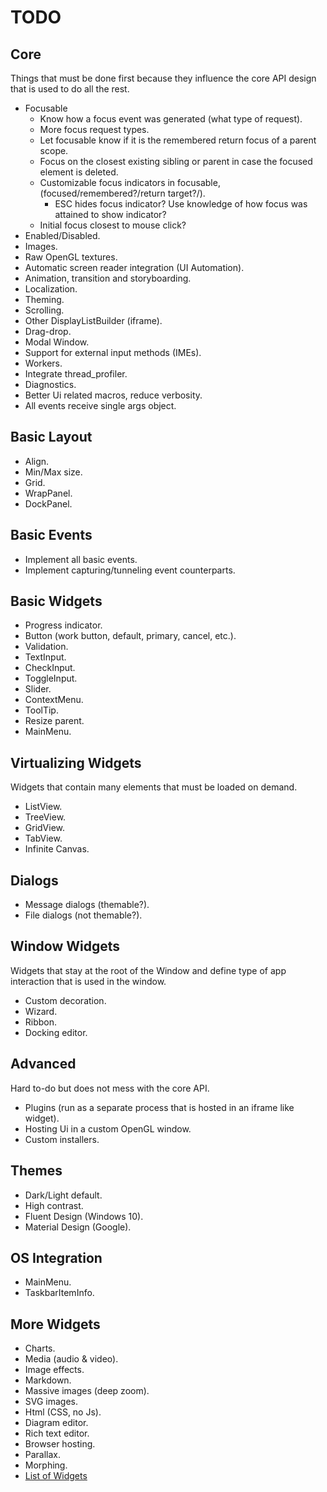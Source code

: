 # TODO

## Core

Things that must be done first because they influence the core API design that is used to do all the rest.

* Focusable
  * Know how a focus event was generated (what type of request).
  * More focus request types.
  * Let focusable know if it is the remembered return focus of a parent scope.
  * Focus on the closest existing sibling or parent in case the focused element is deleted.
  * Customizable focus indicators in focusable, (focused/remembered?/return target?/).
    * ESC hides focus indicator? Use knowledge of how focus was attained to show indicator?
  * Initial focus closest to mouse click?
* Enabled/Disabled.
* Images.
* Raw OpenGL textures.
* Automatic screen reader integration (UI Automation).
* Animation, transition and storyboarding.
* Localization.
* Theming.
* Scrolling.
* Other DisplayListBuilder (iframe).
* Drag-drop.
* Modal Window.
* Support for external input methods (IMEs).
* Workers.
* Integrate thread_profiler.
* Diagnostics.
* Better Ui related macros, reduce verbosity.
* All events receive single args object.

## Basic Layout

* Align.
* Min/Max size.
* Grid.
* WrapPanel.
* DockPanel.

## Basic Events

* Implement all basic events.
* Implement capturing/tunneling event counterparts.

## Basic Widgets

* Progress indicator.
* Button (work button, default, primary, cancel, etc.).
* Validation.
* TextInput.
* CheckInput.
* ToggleInput.
* Slider.
* ContextMenu.
* ToolTip.
* Resize parent.
* MainMenu.

## Virtualizing Widgets

Widgets that contain many elements that must be loaded on demand.

* ListView.
* TreeView.
* GridView.
* TabView.
* Infinite Canvas.

## Dialogs

* Message dialogs (themable?).
* File dialogs (not themable?).

## Window Widgets

Widgets that stay at the root of the Window and define type of app interaction that is used in the window.

* Custom decoration.
* Wizard.
* Ribbon.
* Docking editor.

## Advanced

Hard to-do but does not mess with the core API.

* Plugins (run as a separate process that is hosted in an iframe like widget).
* Hosting Ui in a custom OpenGL window.
* Custom installers.

## Themes

* Dark/Light default.
* High contrast.
* Fluent Design (Windows 10).
* Material Design (Google).

## OS Integration

* MainMenu.
* TaskbarItemInfo.

## More Widgets

* Charts.
* Media (audio & video).
* Image effects.
* Markdown.
* Massive images (deep zoom).
* SVG images.
* Html (CSS, no Js).
* Diagram editor.
* Rich text editor.
* Browser hosting.
* Parallax.
* Morphing.
* [List of Widgets](https://www.telerik.com/products/wpf/overview.aspx)
